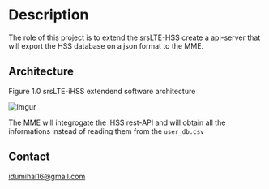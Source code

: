 # Description

The role of this project is to extend the srsLTE-HSS create a api-server that will export the HSS database on a json format to the MME.

## Architecture

Figure 1.0 srsLTE-iHSS extendend software architecture 

![Imgur](https://i.imgur.com/yVvgIMm.jpg)


The MME will integrogate the iHSS rest-API and will obtain all the informations instead of reading them from the ``` user_db.csv ```

## Contact

idumihai16@gmail.com


